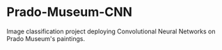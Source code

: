 # Prado-Museum-CNN
Image classification project deploying Convolutional Neural Networks on Prado Museum's paintings.
